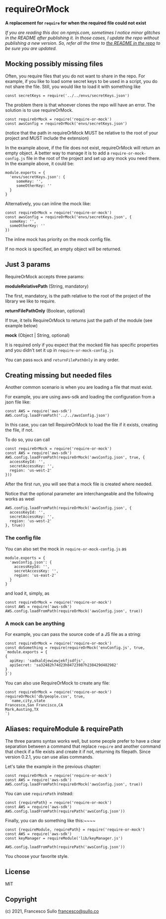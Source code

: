 # requireOrMock

**A replacement for `require` for when the required file could not exist**

_If you are reading this doc on npmjs.com, sometimes I notice minor glitches in the README after publishing it. In those cases, I update the repo without publishing a new version. So, refer all the time to [the README in the repo](https://github.com/sullof/require-or-mock#readme) to be sure you are updated._

## Mocking possibly missing files

Often, you require files that you do not want to share in the repo. For example, if you like to load some secret keys to be used in a script, you do not share the file. Still, you would like to load it with something like
```
const secretKeys = require('../../envs/secretKeys.json')
```
The problem there is that whoever clones the repo will have an error.
The solution is to use requireOrMock.
```
const requireOrMock = require('require-or-mock')
const awsConfig = requireOrMock('envs/secretKeys.json')
```
(notice that the path in requireOrMock MUST be relative to the root of your project and MUST include the extension)

In the example above, if the file does not exist, requireOrMock will return an empty object. A better way to manage it is to add a `require-or-mock-config.js` file in the root of the project and set up any mock you need there.
In the example above, it could be:
```
module.exports = {
  'envs/secretKeys.json': {
     someKey: '',
     someOtherKey: ''
  }
}
```
Alternatively, you can inline the mock like:

```
const requireOrMock = require('require-or-mock')
const awsConfig = requireOrMock('envs/secretKeys.json', {
  someKey: '',
  someOtherKey: ''
})
```

The inline mock has priority on the mock config file.

If no mock is specified, an empty object will be returned.

## Just 3 params

RequireOrMock accepts three params:

**moduleRelativePath** (String, mandatory)

The first, mandatory, is the path relative to the root of the project of the library we like to require.

**returnFilePathOnly** (Boolean, optional)

If true, it tells RequireOrMock to returns just the path of the module (see example below)

**mock** (Object | String, optional)

It is required only if you expect that the mocked file has specific properties and you didn't set it up in `require-or-mock-config.js`

You can pass `mock` and `returnFilePathOnly` in any order.


## Creating missing but needed files

Another common scenario is when you are loading a file that must exist.

For example, you are using aws-sdk and loading the configuration from a json file like:

```
const AWS = require('aws-sdk')
AWS.config.loadFromPath('../../awsConfig.json')
```

In this case, you can tell RequireOrMock to load the file if it exists, creating the file, if not.

To do so, you can call

```
const requireOrMock = require('require-or-mock')
const AWS = require('aws-sdk')
AWS.config.loadFromPath(requireOrMock('awsConfig.json', true, {
  accessKeyId: '',
  secretAccessKey: '',
  region: 'us-west-2'
}))
```
After the first run, you will see that a mock file is created where needed.

Notice that the optional parameter are interchangeable and the following works as weel
```
AWS.config.loadFromPath(requireOrMock('awsConfig.json', {
  accessKeyId: '',
  secretAccessKey: '',
  region: 'us-west-2'
}, true))
```

### The config file

You can also set the mock in `require-or-mock-config.js` as
```
module.exports = {
  'awsConfig.json': {
    accessKeyId: '',
    secretAccessKey: '',
    region: 'us-east-2'
  }
}
```
and load it, simply, as
```
const requireOrMock = require('require-or-mock')
const AWS = require('aws-sdk')
AWS.config.loadFromPath(requireOrMock('awsConfig.json', true))
```



### A mock can be anything

For example, you can pass the source code of a JS file as a string:

```
const requireOrMock = require('require-or-mock')
const doSomething = require(requireOrMock('envConfig.js', true, `module.exports = {
{
  apiKey: 'sadkaldjewiewjekfjsdfjs',
  apiSecret: 'sa32482h74d23h84723987h238429d482982'
}
}`)
```

You can also use RequireOrMock to create any file:

```
const requireOrMock = require('require-or-mock')
requireOrMock('db/people.csv', true,
  `name,city,state
Francesco,San Francisco,CA
Mark,Austing,TX
`)
```

## Aliases: requireModule & requirePath

The three params syntax works well, but some people prefer to have a clear separation between a command that replace `require` and another command that check if a file exists and create it if not, returning its filepath. Since version 0.2.1, you can use alias commands.

Let's take the example in the previous chapter:
```
const requireOrMock = require('require-or-mock')
const AWS = require('aws-sdk')
AWS.config.loadFromPath(requireOrMock('awsConfig.json', true))
```

You can use `requirePath` instead:
```
const {requirePath} = require('require-or-mock')
const AWS = require('aws-sdk')
AWS.config.loadFromPath(requirePath('awsConfig.json'))
```

Finally, you can do something like this:~~~~
```
const {requireModule, requirePath} = require('require-or-mock')
const AWS = require('aws-sdk')
const keyManager = requireModule('lib/keyManager.js')

AWS.config.loadFromPath(requirePath('awsConfig.json'))
```

You choose your favorite style.

## License
MIT

## Copyright
(c) 2021, Francesco Sullo <francesco@sullo.co>

